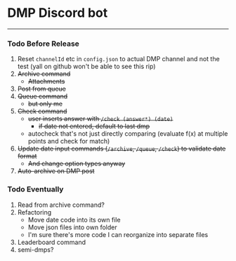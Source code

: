 # DMP Discord bot

---
### Todo Before Release
1. Reset `channelId` etc in `config.json` to actual DMP channel and not the test (yall on github won't be able to see this rip)
2. ~~Archive command~~
    * ~~Attachments~~
3. ~~Post from queue~~
4. ~~Queue command~~
    * ~~but only me~~
5. ~~Check command~~
    * ~~user inserts answer with `/check (answer*) (date)`~~
      * ~~if date not entered, default to last dmp~~
    * autocheck that's not just directly comparing (evaluate f(x) at multiple points and check for match)
6. ~~Update date input commands (`/archive`, `/queue`, `/check`) to validate date format~~
    * ~~And change option types anyway~~
7. ~~Auto-archive on DMP post~~

### Todo Eventually
1. Read from archive command?
2. Refactoring
    * Move date code into its own file
    * Move json files into own folder
    * I'm sure there's more code I can reorganize into separate files
3. Leaderboard command
4. semi-dmps?